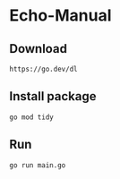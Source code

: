 # Echo-Manual

## Download

```
https://go.dev/dl
```

## Install package

```
go mod tidy

```

## Run

```
go run main.go
```
